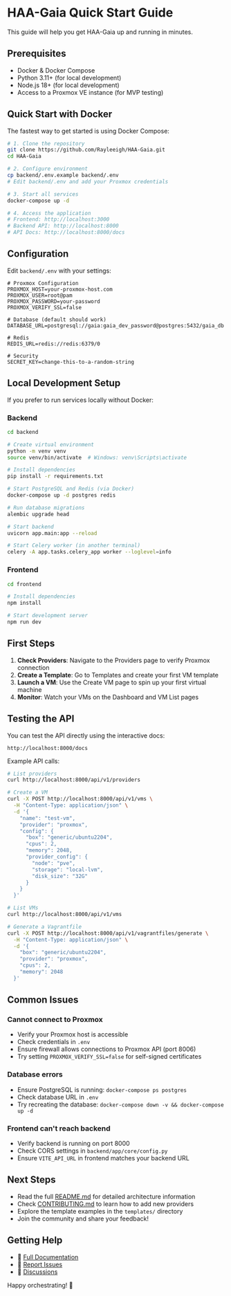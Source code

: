 # HAA-Gaia Quick Start Guide

This guide will help you get HAA-Gaia up and running in minutes.

## Prerequisites

- Docker & Docker Compose
- Python 3.11+ (for local development)
- Node.js 18+ (for local development)
- Access to a Proxmox VE instance (for MVP testing)

## Quick Start with Docker

The fastest way to get started is using Docker Compose:

```bash
# 1. Clone the repository
git clone https://github.com/Rayleeigh/HAA-Gaia.git
cd HAA-Gaia

# 2. Configure environment
cp backend/.env.example backend/.env
# Edit backend/.env and add your Proxmox credentials

# 3. Start all services
docker-compose up -d

# 4. Access the application
# Frontend: http://localhost:3000
# Backend API: http://localhost:8000
# API Docs: http://localhost:8000/docs
```

## Configuration

Edit `backend/.env` with your settings:

```env
# Proxmox Configuration
PROXMOX_HOST=your-proxmox-host.com
PROXMOX_USER=root@pam
PROXMOX_PASSWORD=your-password
PROXMOX_VERIFY_SSL=false

# Database (default should work)
DATABASE_URL=postgresql://gaia:gaia_dev_password@postgres:5432/gaia_db

# Redis
REDIS_URL=redis://redis:6379/0

# Security
SECRET_KEY=change-this-to-a-random-string
```

## Local Development Setup

If you prefer to run services locally without Docker:

### Backend

```bash
cd backend

# Create virtual environment
python -m venv venv
source venv/bin/activate  # Windows: venv\Scripts\activate

# Install dependencies
pip install -r requirements.txt

# Start PostgreSQL and Redis (via Docker)
docker-compose up -d postgres redis

# Run database migrations
alembic upgrade head

# Start backend
uvicorn app.main:app --reload

# Start Celery worker (in another terminal)
celery -A app.tasks.celery_app worker --loglevel=info
```

### Frontend

```bash
cd frontend

# Install dependencies
npm install

# Start development server
npm run dev
```

## First Steps

1. **Check Providers**: Navigate to the Providers page to verify Proxmox connection
2. **Create a Template**: Go to Templates and create your first VM template
3. **Launch a VM**: Use the Create VM page to spin up your first virtual machine
4. **Monitor**: Watch your VMs on the Dashboard and VM List pages

## Testing the API

You can test the API directly using the interactive docs:

```
http://localhost:8000/docs
```

Example API calls:

```bash
# List providers
curl http://localhost:8000/api/v1/providers

# Create a VM
curl -X POST http://localhost:8000/api/v1/vms \
  -H "Content-Type: application/json" \
  -d '{
    "name": "test-vm",
    "provider": "proxmox",
    "config": {
      "box": "generic/ubuntu2204",
      "cpus": 2,
      "memory": 2048,
      "provider_config": {
        "node": "pve",
        "storage": "local-lvm",
        "disk_size": "32G"
      }
    }
  }'

# List VMs
curl http://localhost:8000/api/v1/vms

# Generate a Vagrantfile
curl -X POST http://localhost:8000/api/v1/vagrantfiles/generate \
  -H "Content-Type: application/json" \
  -d '{
    "box": "generic/ubuntu2204",
    "provider": "proxmox",
    "cpus": 2,
    "memory": 2048
  }'
```

## Common Issues

### Cannot connect to Proxmox

- Verify your Proxmox host is accessible
- Check credentials in `.env`
- Ensure firewall allows connections to Proxmox API (port 8006)
- Try setting `PROXMOX_VERIFY_SSL=false` for self-signed certificates

### Database errors

- Ensure PostgreSQL is running: `docker-compose ps postgres`
- Check database URL in `.env`
- Try recreating the database: `docker-compose down -v && docker-compose up -d`

### Frontend can't reach backend

- Verify backend is running on port 8000
- Check CORS settings in `backend/app/core/config.py`
- Ensure `VITE_API_URL` in frontend matches your backend URL

## Next Steps

- Read the full [README.md](README.md) for detailed architecture information
- Check [CONTRIBUTING.md](CONTRIBUTING.md) to learn how to add new providers
- Explore the template examples in the `templates/` directory
- Join the community and share your feedback!

## Getting Help

- 📖 [Full Documentation](README.md)
- 🐛 [Report Issues](https://github.com/Rayleeigh/HAA-Gaia/issues)
- 💬 [Discussions](https://github.com/Rayleeigh/HAA-Gaia/discussions)

Happy orchestrating! 🚀

